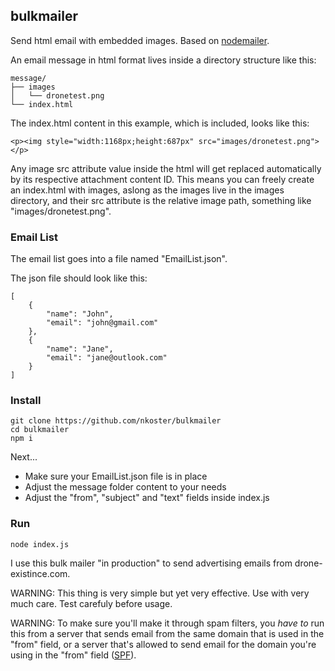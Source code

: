 ## bulkmailer
Send html email with embedded images. Based on [nodemailer](https://nodemailer.com/).

An email message in html format lives inside a directory structure like this:
```
message/
├── images
│   └── dronetest.png
└── index.html
```

The index.html content in this example, which is included, looks like this:

```
<p><img style="width:1168px;height:687px" src="images/dronetest.png"></p>
```

Any image src attribute value inside the html will get replaced automatically by its respective attachment content ID.
This means you can freely create an index.html with images, aslong as the images live in the images directory,
and their src attribute is the relative image path, something like "images/dronetest.png".

### Email List

The email list goes into a file named "EmailList.json".

The json file should look like this:

```
[
    {
        "name": "John",
        "email": "john@gmail.com"
    },
    {
        "name": "Jane",
        "email": "jane@outlook.com"
    }
]
```

### Install

```
git clone https://github.com/nkoster/bulkmailer
cd bulkmailer
npm i
```
Next...

* Make sure your EmailList.json file is in place
* Adjust the message folder content to your needs
* Adjust the "from", "subject" and "text" fields inside index.js

### Run

```
node index.js
```

I use this bulk mailer "in production" to send advertising emails from drone-existince.com.

WARNING: This thing is very simple but yet very effective. Use with very much care. Test carefuly before usage.

WARNING: To make sure you'll make it through spam filters, you _have to_ run this from a server that sends email from the same domain that is used in the "from" field, or a server that's allowed to send email for the domain you're using in the "from" field ([SPF](https://en.wikipedia.org/wiki/Sender_Policy_Framework)). 

